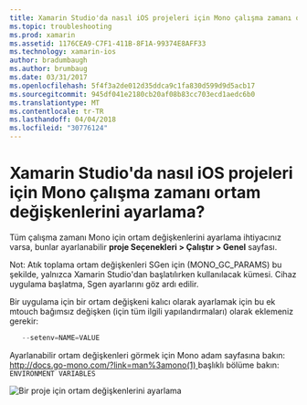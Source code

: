 ```yaml
---
title: Xamarin Studio'da nasıl iOS projeleri için Mono çalışma zamanı ortam değişkenlerini ayarlama?
ms.topic: troubleshooting
ms.prod: xamarin
ms.assetid: 1176CEA9-C7F1-411B-8F1A-99374E8AFF33
ms.technology: xamarin-ios
author: bradumbaugh
ms.author: brumbaug
ms.date: 03/31/2017
ms.openlocfilehash: 5f4f3a2de012d35ddca9c1fa830d599d9d5acb17
ms.sourcegitcommit: 945df041e2180cb20af08b83cc703ecd1aedc6b0
ms.translationtype: MT
ms.contentlocale: tr-TR
ms.lasthandoff: 04/04/2018
ms.locfileid: "30776124"
---
```

# <a name="how-do-i-set-mono-runtime-environment-variables-for-ios-projects-in-xamarin-studio"></a>Xamarin Studio'da nasıl iOS projeleri için Mono çalışma zamanı ortam değişkenlerini ayarlama?

Tüm çalışma zamanı Mono için ortam değişkenlerini ayarlama ihtiyacınız varsa, bunlar ayarlanabilir **proje Seçenekleri > Çalıştır > Genel** sayfası.

Not: Atık toplama ortam değişkenleri SGen için (MONO\_GC\_PARAMS) bu şekilde, yalnızca Xamarin Studio'dan başlatılırken kullanılacak kümesi. Cihaz uygulama başlatma, Sgen ayarlarını göz ardı edilir. 

Bir uygulama için bir ortam değişkeni kalıcı olarak ayarlamak için bu ek mtouch bağımsız değişken (için tüm ilgili yapılandırmaları) olarak eklemeniz gerekir:

```csharp
   --setenv=NAME=VALUE
```

Ayarlanabilir ortam değişkenleri görmek için Mono adam sayfasına bakın: [ http://docs.go-mono.com/?link=man%3amono(1) ](http://docs.go-mono.com/?link=man%3amono(1)) başlıklı bölüme bakın: `ENVIRONMENT VARIABLES`

![](xs-mono-runtime-images/environment-variables.jpg "Bir proje için ortam değişkenlerini ayarlama")
